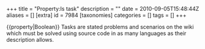 +++
title = "Property:Is task"
description = ""
date = 2010-09-05T15:48:44Z
aliases = []
[extra]
id = 7984
[taxonomies]
categories = []
tags = []
+++

{{property|Boolean}}
Tasks are stated problems and scenarios on the wiki which must be solved using source code in as many languages as their description allows.
